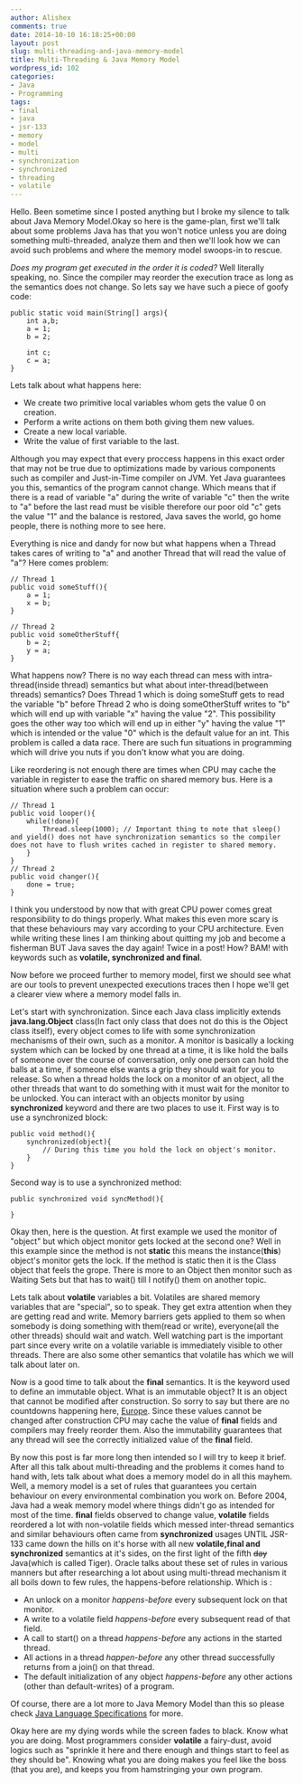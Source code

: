 ```yaml
---
author: Alishex
comments: true
date: 2014-10-10 16:18:25+00:00
layout: post
slug: multi-threading-and-java-memory-model
title: Multi-Threading & Java Memory Model
wordpress_id: 102
categories:
- Java
- Programming
tags:
- final
- java
- jsr-133
- memory
- model
- multi
- synchronization
- synchronized
- threading
- volatile
---
```


Hello. Been sometime since I posted anything but I broke my silence to talk about Java Memory Model.Okay so here is the game-plan, first we'll talk about some problems Java has that you won't notice unless you are doing something multi-threaded, analyze them and then we'll look how we can avoid such problems and where the memory model swoops-in to rescue.

_Does my program get executed in the order it is coded?_ Well literally speaking, no. Since the compiler may reorder the execution trace as long as the semantics does not change. So lets say we have such a piece of goofy code:

    
    
    public static void main(String[] args){
    	int a,b;
    	a = 1;
    	b = 2;
    
    	int c;
    	c = a;
    }
    


Lets talk about what happens here:

* We create two primitive local variables whom gets the value 0 on creation.
* Perform a write actions on them both giving them new values.
* Create a new local variable.
* Write the value of first variable to the last.

Although you may expect that every proccess happens in this exact order that may not be true due to optimizations made by various components such as compiler and Just-in-Time compiler on JVM. Yet Java guarantees you this, semantics of the program cannot change. Which means that if there is a read of variable "a" during the write of variable "c" then the write to "a" before the last read must be visible therefore our poor old "c" gets the value "1" and the balance is restored, Java saves the world, go home people, there is nothing more to see here.

Everything is nice and dandy for now but what happens when a Thread takes cares of writing to "a" and another Thread that will read the value of "a"? Here comes problem:

    
    
    // Thread 1
    public void someStuff(){
    	a = 1;
    	x = b;
    }
    
    // Thread 2
    public void someOtherStuff{
    	b = 2;
    	y = a;
    }
    


What happens now? There is no way each thread can mess with intra-thread(inside thread) semantics but what about inter-thread(between threads) semantics? Does Thread 1 which is doing someStuff gets to read the variable "b" before Thread 2 who is doing someOtherStuff writes to "b" which will end up with variable "x" having the value "2". This possibility goes the other way too which will end up in either "y" having the value "1" which is intended or the value "0" which is the default value for an int. This problem is called a data race. There are such fun situations in programming which will drive you nuts if you don't know what you are doing.

Like reordering is not enough there are times when CPU may cache the variable in register to ease the traffic on shared memory bus. Here is a situation where such a problem can occur:

    
    
    // Thread 1
    public void looper(){
    	while(!done){
    		Thread.sleep(1000); // Important thing to note that sleep() and yield() does not have synchronization semantics so the compiler does not have to flush writes cached in register to shared memory.
    	}
    }
    // Thread 2
    public void changer(){
    	done = true;
    }
    



I think you understood by now that with great CPU power comes great responsibility to do things properly. What makes this even more scary is that these behaviours may vary according to your CPU architecture. Even while writing these lines I am thinking about quitting my job and become a fisherman BUT Java saves the day again! Twice in a post! How? BAM! with keywords such as **volatile, synchronized and final**.

Now before we proceed further to memory model, first we should see what are our tools to prevent unexpected executions traces then I hope we'll get a clearer view where a memory model falls in.

Let's start with synchronization. Since each Java class implicitly extends **java.lang.Object** class(In fact only class that does not do this is the Object class itself), every object comes to life with some synchronization mechanisms of their own, such as a monitor. A monitor is basically a locking system which can be locked by one thread at a time, it is like hold the balls of someone over the course of conversation, only one person can hold the balls at a time, if someone else wants a grip they should wait for you to release. So when a thread holds the lock on a monitor of an object, all the other threads that want to do something with it must wait for the monitor to be unlocked. You can interact with an objects monitor by using **synchronized** keyword and there are two places to use it.
First way is to use a synchronized block:

    
    
    public void method(){
    	synchronized(object){
    		// During this time you hold the lock on object's monitor.
    	}
    }
    



Second way is to use a synchronized method:

    
    
    public synchronized void syncMethod(){
    
    }
    


Okay then, here is the question. At first example we used the monitor of "object" but which object monitor gets locked at the second one? Well in this example since the method is not **static** this means the instance(**this**) object's monitor gets the lock. If the method is static then it is the Class object that feels the grope.
There is more to an Object then monitor such as Waiting Sets but that has to wait() till I notify() them on another topic.

Lets talk about **volatile** variables a bit. Volatiles are shared memory variables that are "special", so to speak. They get extra attention when they are getting read and write. Memory barriers gets applied to them so when somebody is doing something with them(read or write), everyone(all the other threads) should wait and watch. Well watching part is the important part since every write on a volatile variable is immediately visible to other threads. There are also some other semantics that volatile has which we will talk about later on.

Now is a good time to talk about the **final** semantics. It is the keyword used to define an immutable object. What is an immutable object? It is an object that cannot be modified after construction. So sorry to say but there are no countdowns happening here, [Europe](http://www.youtube.com/watch?v=9jK-NcRmVcw). Since these values cannot be changed after construction CPU may cache the value of **final** fields and compilers may freely reorder them. Also the immutability guarantees that any thread will see the correctly initialized value of the **final** field.

By now this post is far more long then intended so I will try to keep it brief. After all this talk about multi-threading and the problems it comes hand to hand with, lets talk about what does a memory model do in all this mayhem. Well, a memory model is a set of rules that guarantees you certain behaviour on every environmental combination you work on.
Before 2004, Java had a weak memory model where things didn't go as intended for most of the time. **final** fields observed to change value, **volatile** fields reordered a lot with non-volatile fields which messed inter-thread semantics and similar behaviours often came from **synchronized** usages UNTIL JSR-133 came down the hills on it's horse with all new **volatile,final and synchronized** semantics at it's sides, on the first light of the fifth <del>day</del> Java(which is called Tiger). Oracle talks about these set of rules in various manners but after researching a lot about using multi-thread mechanism it all boils down to few rules, the happens-before relationship. Which is :

* An unlock on a monitor _happens-before_ every subsequent lock on that monitor.
* A write to a volatile field _happens-before_ every subsequent read of that field.
* A call to start() on a thread _happens-before_ any actions in the started thread.
* All actions in a thread _happen-before_ any other thread successfully returns from a join() on that thread.
* The default initialization of any object _happens-before_ any other actions (other than default-writes) of a program.



Of course, there are a lot more to Java Memory Model than this so please check [Java Language Specifications](http://docs.oracle.com/javase/specs/jls/se7/html/jls-17.html) for more.

Okay here are my dying words while the screen fades to black. Know what you are doing. Most programmers consider **volatile** a fairy-dust, avoid logics such as "sprinkle it here and there enough and things start to feel as they should be". Knowing what you are doing makes you feel like the boss (that you are), and keeps you from hamstringing your own program.
